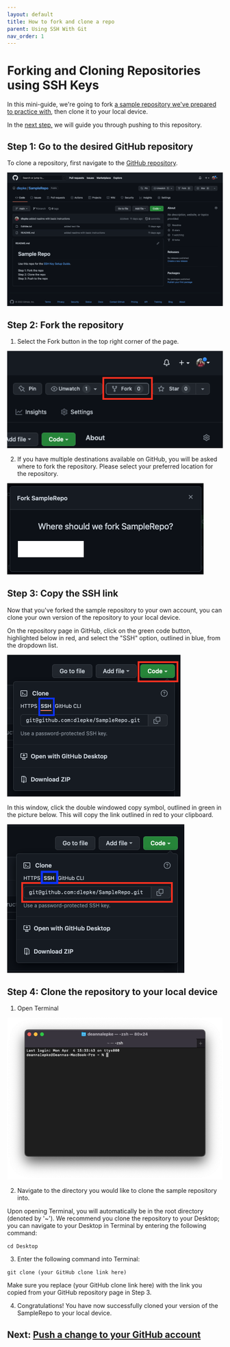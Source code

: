 ```yaml
---
layout: default
title: How to fork and clone a repo
parent: Using SSH With Git
nav_order: 1
---
```


# Forking and Cloning Repositories using SSH Keys

In this mini-guide, we're going to fork [a sample repository we've prepared to practice with](https://github.com/dlepke/SampleRepo), then clone it to your local device.  

In the [next step,](https://dlepke.github.io/Deanna-Wilson-Ray/docs/UsingSSHWithGit/pushgit/) we will guide you through pushing to this repository.

## Step 1: Go to the desired GitHub repository
To clone a repository, first navigate to the [GitHub repository](https://github.com/dlepke/SampleRepo).

![An image of a sample repository hosted on Github](../../assets/images/github_sample_repo.png)

## Step 2: Fork the repository
1) Select the Fork button in the top right corner of the page.

![An image of the "Fork" button on the sample repository](../../assets/images/github_fork.png)

2) If you have multiple destinations available on GitHub, you will be asked where to fork the repository. Please select your preferred location for the repository.

![An image of the pop-up window shown when forking a repository on Github](../../assets/images/github_fork_where.png)

## Step 3: Copy the SSH link
Now that you've forked the sample repository to your own account, you can clone your own version of the repository to your local device.

On the repository page in GitHub, click on the green code button, highlighted below in red, and select the "SSH" option, outlined in blue, from the dropdown list.

![An annotated image showing the SSH Option for cloning a git repository](../../assets/images/ssh-clone.png)

In this window, click the double windowed copy symbol, outlined in green in the picture below. This will copy the link outlined in red to your clipboard.

![An annotated image of the button used for copying repository links for cloning git repositories](../../assets/images/ssh-get-clone-link.png)

## Step 4: Clone the repository to your local device
1) Open Terminal

![An image of a new terminal window](../../assets/images/Terminal-start.png)

2) Navigate to the directory you would like to clone the sample repository into.

Upon opening Terminal, you will automatically be in the root directory (denoted by '~'). We recommend you clone the repository to your Desktop; you can navigate to your Desktop in Terminal by entering the following command:

```
cd Desktop
```

3) Enter the following command into Terminal:

```
git clone (your GitHub clone link here)
```

Make sure you replace (your GitHub clone link here) with the link you copied from your GitHub repository page in Step 3. 

4) Congratulations! You have now successfully cloned your version of the SampleRepo to your local device.

## Next: [Push a change to your GitHub account](https://dlepke.github.io/Deanna-Wilson-Ray/docs/UsingSSHWithGit/pushgit/)